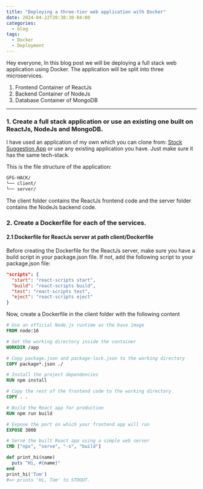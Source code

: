 ```yaml
---
title: "Deploying a three-tier web application with Docker"
date: 2024-04-22T20:38:30-04:00
categories:
  - blog
tags:
  - Docker
  - Deployment
---
```


Hey everyone, In this blog post we will be deploying a full stack web application using Docker. The application will be split into three microservices. 

1. Frontend Container of ReactJs 
2. Backend Container of NodeJs
3. Database Container of MongoDB

--------------------------------------------------

### 1. Create a full stack application or use an existing one built on ReactJs, NodeJs and MongoDB.

I have used an application of my own which you can clone from: [Stock Suggestion App](https://github.com/arpitmathur2412/GFG-HACK) or use any existing application you have. Just make sure it has the same tech-stack.

This is the file structure of the application:

```bash
GFG-HACK/
└── client/
└── server/
```

The client folder contains the ReactJs frontend code and the server folder contains the NodeJs backend code.


### 2. Create a Dockerfile for each of the services.

  #### 2.1 Dockerfile for ReactJs server at path client/Dockerfile
  
  Before creating the Dockerfile for the ReactJs server, make sure you have a build script in your package.json file. If not, add the following script to your package.json file:

  ```json
  "scripts": {
    "start": "react-scripts start",
    "build": "react-scripts build",
    "test": "react-scripts test",
    "eject": "react-scripts eject"
  }
  ```

  Now, create a Dockerfile in the client folder with the following content

  ```Dockerfile
  # Use an official Node.js runtime as the base image
  FROM node:16

  # Set the working directory inside the container
  WORKDIR /app

  # Copy package.json and package-lock.json to the working directory
  COPY package*.json ./

  # Install the project dependencies
  RUN npm install

  # Copy the rest of the frontend code to the working directory
  COPY . .

  # Build the React app for production
  RUN npm run build

  # Expose the port on which your frontend app will run
  EXPOSE 3000

  # Serve the built React app using a simple web server
  CMD ["npx", "serve", "-s", "build"]

  ```




```ruby
def print_hi(name)
  puts "Hi, #{name}"
end
print_hi('Tom')
#=> prints 'Hi, Tom' to STDOUT.
```